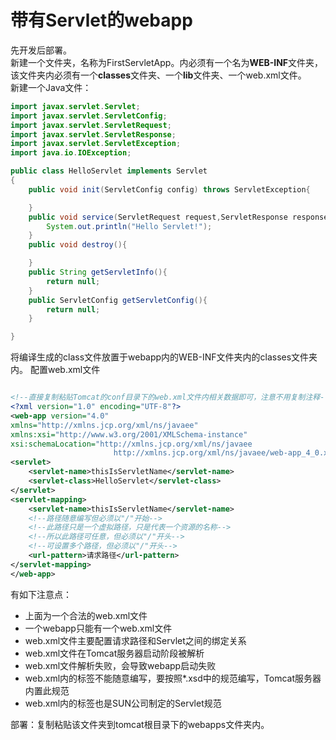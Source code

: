 # 带有Servlet的webapp

先开发后部署。  
新建一个文件夹，名称为FirstServletApp。内必须有一个名为**WEB-INF**文件夹，该文件夹内必须有一个**classes**文件夹、一个**lib**文件夹、一个web.xml文件。  
新建一个Java文件：

```java
import javax.servlet.Servlet;
import javax.servlet.ServletConfig;
import javax.servlet.ServletRequest;
import javax.servlet.ServletResponse;
import javax.servlet.ServletException;
import java.io.IOException;

public class HelloServlet implements Servlet
{
    public void init(ServletConfig config) throws ServletException{

    }
    public void service(ServletRequest request,ServletResponse response) throws IOException,ServletException{
        System.out.println("Hello Servlet!");
    }
    public void destroy(){

    }
    public String getServletInfo(){
        return null;
    }
    public ServletConfig getServletConfig(){
        return null;
    }

}
```

将编译生成的class文件放置于webapp内的WEB-INF文件夹内的classes文件夹内。
配置web.xml文件

```xml

<!--直接复制粘贴Tomcat的conf目录下的web.xml文件内相关数据即可，注意不用复制注释-->
<?xml version="1.0" encoding="UTF-8"?>
<web-app version="4.0" 
xmlns="http://xmlns.jcp.org/xml/ns/javaee"
xmlns:xsi="http://www.w3.org/2001/XMLSchema-instance"
xsi:schemaLocation="http://xmlns.jcp.org/xml/ns/javaee
                       http://xmlns.jcp.org/xml/ns/javaee/web-app_4_0.xsd">
<servlet>
    <servlet-name>thisIsServletName</servlet-name>
    <servlet-class>HelloServlet</servlet-class>
</servlet>
<servlet-mapping>
    <servlet-name>thisIsServletName</servlet-name>
    <!--路径随意编写但必须以"/"开始-->
    <!--此路径只是一个虚拟路径，只是代表一个资源的名称-->
    <!--所以此路径可任意，但必须以"/"开头-->
    <!--可设置多个路径，但必须以"/"开头-->
    <url-pattern>请求路径</url-pattern>
</servlet-mapping>
</web-app>
```

有如下注意点：

* 上面为一个合法的web.xml文件
* 一个webapp只能有一个web.xml文件
* web.xml文件主要配置请求路径和Servlet之间的绑定关系
* web.xml文件在Tomcat服务器启动阶段被解析
* web.xml文件解析失败，会导致webapp启动失败
* web.xml内的标签不能随意编写，要按照*.xsd中的规范编写，Tomcat服务器内置此规范
* web.xml内的标签也是SUN公司制定的Servlet规范

部署：复制粘贴该文件夹到tomcat根目录下的webapps文件夹内。
